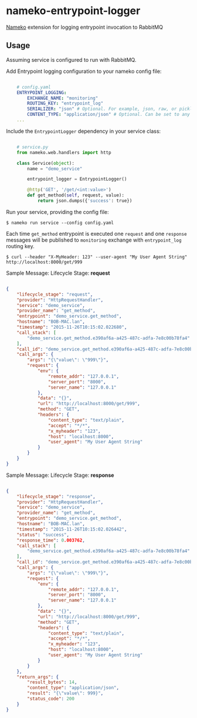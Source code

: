 nameko-entrypoint-logger
========================

[Nameko](https://github.com/onefinestay/nameko) extension for logging entrypoint invocation to RabbitMQ   

Usage
-----

Assuming service is configured to run with RabbitMQ.  

Add Entrypoint logging configuration to your nameko config file:

```yaml

    # config.yaml
    ENTRYPOINT_LOGGING:
        EXCHANGE_NAME: "monitoring"
        ROUTING_KEY: "entrypoint_log"
        SERIALIZER: "json" # Optional. For example, json, raw, or pickle. Defaults to 'json'
        CONTENT_TYPE: "application/json" # Optional. Can be set to any valid MIME type. Defaults to 'application/json'
    ...
```

Include the `EntrypointLogger` dependency in your service class:

```python

    # service.py
    from nameko.web.handlers import http

    class Service(object):
        name = "demo_service"

        entrypoint_logger = EntrypointLogger()

        @http('GET', '/get/<int:value>')
        def get_method(self, request, value):
            return json.dumps({'success': true})
```

Run your service, providing the config file:

`$ nameko run service --config config.yaml`


Each time `get_method` entrypoint is executed one `request` and one `response` messages will be published to `monitoring` exchange with `entrypoint_log` routing key.

`$ curl --header "X-MyHeader: 123" --user-agent "My User Agent String" http://localhost:8000/get/999`

Sample Message: Lifecycle Stage: **request**

```json

{
    "lifecycle_stage": "request",
    "provider": "HttpRequestHandler",
    "service": "demo_service",
    "provider_name": "get_method",
    "entrypoint": "demo_service.get_method",
    "hostname": "BOB-MAC.lan",
    "timestamp": "2015-11-26T10:15:02.022680",
    "call_stack": [
        "demo_service.get_method.e390af6a-a425-487c-adfa-7e8c00b78fa4"
    ],
    "call_id": "demo_service.get_method.e390af6a-a425-487c-adfa-7e8c00b78fa4",    
    "call_args": {
        "args": "{\"value\": \"999\"}",
        "request": {
            "env": {
                "remote_addr": "127.0.0.1",
                "server_port": "8000",
                "server_name": "127.0.0.1"
            },
            "data": "{}",
            "url": "http://localhost:8000/get/999",
            "method": "GET",
            "headers": {
                "content_type": "text/plain",
                "accept": "*/*",
                "x_myheader": "123",
                "host": "localhost:8000",
                "user_agent": "My User Agent String"
            }
        }
    }   
}
```

Sample Message: Lifecycle Stage: **response**

```json

{
    "lifecycle_stage": "response",
    "provider": "HttpRequestHandler",
    "service": "demo_service",
    "provider_name": "get_method",
    "entrypoint": "demo_service.get_method",    
    "hostname": "BOB-MAC.lan",
    "timestamp": "2015-11-26T10:15:02.026442",
    "status": "success",
    "response_time": 0.003762,
    "call_stack": [
        "demo_service.get_method.e390af6a-a425-487c-adfa-7e8c00b78fa4"
    ],
    "call_id": "demo_service.get_method.e390af6a-a425-487c-adfa-7e8c00b78fa4",
    "call_args": {
        "args": "{\"value\": \"999\"}",
        "request": {
            "env": {
                "remote_addr": "127.0.0.1",
                "server_port": "8000",
                "server_name": "127.0.0.1"
            },
            "data": "{}",
            "url": "http://localhost:8000/get/999",
            "method": "GET",
            "headers": {
                "content_type": "text/plain",
                "accept": "*/*",
                "x_myheader": "123",
                "host": "localhost:8000",
                "user_agent": "My User Agent String"
            }
        }
    },
    "return_args": {
        "result_bytes": 14,
        "content_type": "application/json",
        "result": "{\"value\": 999}",
        "status_code": 200
    }
}
```
